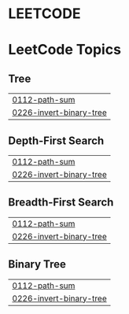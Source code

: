 # LEETCODE
<!---LeetCode Topics Start-->
# LeetCode Topics
## Tree
|  |
| ------- |
| [0112-path-sum](https://github.com/Tushar-Barik-78/LEETCODE/tree/master/0112-path-sum) |
| [0226-invert-binary-tree](https://github.com/Tushar-Barik-78/LEETCODE/tree/master/0226-invert-binary-tree) |
## Depth-First Search
|  |
| ------- |
| [0112-path-sum](https://github.com/Tushar-Barik-78/LEETCODE/tree/master/0112-path-sum) |
| [0226-invert-binary-tree](https://github.com/Tushar-Barik-78/LEETCODE/tree/master/0226-invert-binary-tree) |
## Breadth-First Search
|  |
| ------- |
| [0112-path-sum](https://github.com/Tushar-Barik-78/LEETCODE/tree/master/0112-path-sum) |
| [0226-invert-binary-tree](https://github.com/Tushar-Barik-78/LEETCODE/tree/master/0226-invert-binary-tree) |
## Binary Tree
|  |
| ------- |
| [0112-path-sum](https://github.com/Tushar-Barik-78/LEETCODE/tree/master/0112-path-sum) |
| [0226-invert-binary-tree](https://github.com/Tushar-Barik-78/LEETCODE/tree/master/0226-invert-binary-tree) |
<!---LeetCode Topics End-->